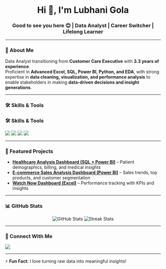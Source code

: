 <h1 align="center">Hi 👋, I'm Lubhani Gola</h1>
<h3 align="center">Good to see you here 😊 | Data Analyst | Career Switcher | Lifelong Learner</h3>

---

### 🌱 About Me
Data Analyst transitioning from **Customer Care Executive** with **3.3 years of experience**.  
Proficient in **Advanced Excel, SQL, Power BI, Python, and EDA**, with strong expertise in **data cleaning, visualization, and performance analysis** to enable stakeholders in making **data-driven decisions and insight generations**.  

---

### 🛠 Skills & Tools
### 🛠 Skills & Tools
<p>
  <img src="https://img.shields.io/badge/Advanced%20Excel-217346?style=for-the-badge&logo=microsoft-excel&logoColor=white" />
  <img src="https://img.shields.io/badge/Power%20BI-F2C811?style=for-the-badge&logo=power-bi&logoColor=black" />
  <img src="https://img.shields.io/badge/SQL-4479A1?style=for-the-badge&logo=mysql&logoColor=white" />
  <img src="https://img.shields.io/badge/Python-3776AB?style=for-the-badge&logo=python&logoColor=white" />
</p>

---

### 📂 Featured Projects
- [**Healthcare Analysis Dashboard (SQL + Power BI)**](#) – Patient demographics, billing, and medical insights  
- [**E-commerce Sales Analysis Dashboard (Power BI)**](#) – Sales trends, top products, and customer segmentation  
- [**Watch Now Dashboard (Excel)**](#) – Performance tracking with KPIs and insights  

---

### 📊 GitHub Stats
<p align="center">
  <img src="https://github-readme-stats.vercel.app/api?username=lubhanigola&show_icons=true&theme=tokyonight" alt="GitHub Stats" />
  <img src="https://github-readme-streak-stats.herokuapp.com?user=lubhanigola&theme=tokyonight" alt="Streak Stats" />
</p>

---

### 🔗 Connect With Me
<p align="left">
  <a href="https://www.linkedin.com/in/lubhani-gola-8b84561ba" target="blank">
    <img src="https://img.shields.io/badge/LinkedIn-blue?logo=linkedin&logoColor=white" />
  </a>
</p>

---

⚡ **Fun Fact:** I love turning raw data into meaningful insights!
